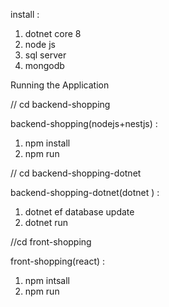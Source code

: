 install :
 1. dotnet core 8
 2. node js
 3. sql server
 4. mongodb

Running the Application

// cd backend-shopping

backend-shopping(nodejs+nestjs) :
1. npm install
2. npm run

// cd backend-shopping-dotnet

backend-shopping-dotnet(dotnet ) :
1. dotnet ef database update
2. dotnet run

//cd front-shopping

front-shopping(react) :
1. npm intsall
2. npm run
   

